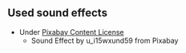 
## Used sound effects

- Under [Pixabay Content License](https://pixabay.com/service/license-summary/)
	- Sound Effect by u_i15wxund59 from Pixabay
